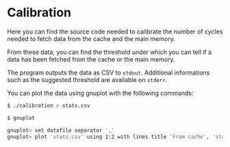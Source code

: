 # Calibration
Here you can find the source code needed to calibrate the number of cycles needed to fetch data from the cache and the main memory.

From these data, you can find the threshold under which you can tell if a data has been fetched from the cache or the main memory.

The program outputs the data as CSV to `stdout`. Additional informations such as the suggested threshold are available on `stderr`.

You can plot the data using gnuplot with the following commands:

```bash
$ ./calibration > stats.csv

$ gnuplot

gnuplot> set datafile separator ','
gnuplot> plot 'stats.csv' using 1:2 with lines title 'From cache', 'stats.csv' using 1:3 with lines title 'From main memory'
```
